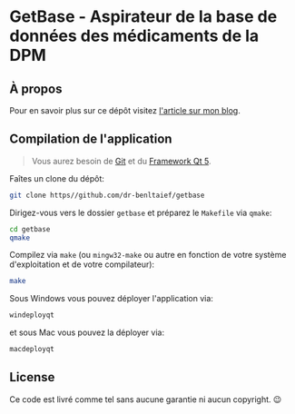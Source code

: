 # GetBase - Aspirateur de la base de données des médicaments de la DPM

## À propos

Pour en savoir plus sur ce dépôt visitez [l'article sur mon blog](http://dr-benltaief.blogspot.com/2015/02/dpm-base-sqlite-javascript-qtwebkit.html#up).

## Compilation de l'application

> Vous aurez besoin de [Git](http://git-scm.com/downloads) et du [Framework Qt 5](http://www.qt.io/download-open-source/).

Faîtes un clone du dépôt:

```bash
git clone https//github.com/dr-benltaief/getbase
```

Dirigez-vous vers le dossier `getbase` et préparez le `Makefile` via `qmake`:

```bash
cd getbase
qmake 
```

Compilez via `make` (ou `mingw32-make` ou autre en fonction de votre système d'exploitation et de votre compilateur):

```bash
make
```

Sous Windows vous pouvez déployer l'application via:

```bash
windeployqt
```

et sous Mac vous pouvez la déployer via:

```bash
macdeployqt
```

## License

Ce code est livré comme tel sans aucune garantie ni aucun copyright. :wink: